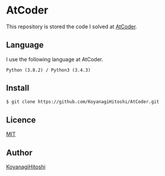 # AtCoder

This repository is stored the code I solved at [AtCoder](https://atcoder.jp/).

## Language

I use the following language at AtCoder.

```text
Python (3.8.2) / Python3 (3.4.3)
```

## Install

```bash
$ git clone https://github.com/KoyanagiHitoshi/AtCoder.git
```

## Licence

[MIT](https://github.com/KoyanagiHitoshi/AtCoder/blob/master/LICENSE)

## Author

[KoyanagiHitoshi](https://github.com/KoyanagiHitoshi)

